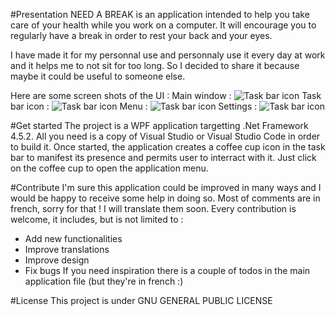 ﻿#Presentation
NEED A BREAK is an application intended to help you take care of your health while you work on a computer. 
It will encourage you to regularly have a break in order to rest your back and your eyes.

I have made it for my personnal use and personnaly use it every day at work and it helps me to not sit for too long. So I decided to share it because maybe it could be useful to someone else.

Here are some screen shots of the UI :
Main window :
![Task bar icon](https://nabr.blob.core.windows.net/nab/main.jpg)
Task bar icon : 
![Task bar icon](https://nabr.blob.core.windows.net/nab/taskbar.jpg)
Menu : 
![Task bar icon](https://nabr.blob.core.windows.net/nab/menu.jpg)
Settings :
![Task bar icon](https://nabr.blob.core.windows.net/nab/settings.jpg)

#Get started
The project is a WPF application targetting .Net Framework 4.5.2. All you need is a copy of Visual Studio or Visual Studio Code in order to build it.
Once started, the application creates a coffee cup icon in the task bar to manifest its presence and permits user to interract with it. 
Just click on the coffee cup to open the application menu.

#Contribute
I'm sure this application could be improved in many ways and I would be happy to receive some help in doing so. 
Most of comments are in french, sorry for that ! I will translate them soon.
Every contribution is welcome, it includes, but is not limited to :
* Add new functionalities
* Improve translations
* Improve design
* Fix bugs
If you need inspiration there is a couple of todos in the main application file (but they're in french :)

#License
This project is under GNU GENERAL PUBLIC LICENSE
